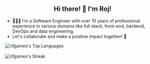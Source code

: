 <h2 align="center">Hi there! 👋 I'm Roj!</h2>
<ul>
  <li>👨🏻‍💻 I’m a Software Engineer with over 10 years of professional experience in various domains like full stack, front-end, backend, DevOps and data engineering.</li> 
  <li>Let's collaborate and make a positive impact together! 🤝 </li>
</ul>

![r0jjames's Top Languages](https://github-readme-stats.vercel.app/api/top-langs/?username=r0jjames&theme=vue-dark&show_icons=true&hide_border=false&layout=compact) <br /> <br />
![r0jjames's Streak](https://github-readme-streak-stats.herokuapp.com/?user=r0jjames&theme=vue-dark&hide_border=false) <br />

